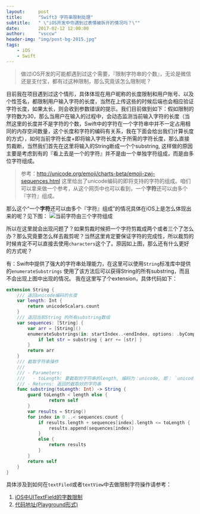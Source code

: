 ```yaml
---
layout:     post
title:      "Swift3 字符串限制处理"
subtitle:   " \"iOS开发中你遇到过表情被拆开的情况吗？\""
date:       2017-02-12 12:00:00
author:     "vsccw"
header-img: "img/post-bg-2015.jpg"
tags:
    - iOS
    - Swift
---
```


> 做过iOS开发的可能都遇到过这个需要，『限制字符串的个数』，无论是微信还是支付宝，都有过这种限制，那么究竟该怎么限制呢？ 
 
目前我在项目遇到过这个情形，具体体现在用户昵称的长度限制和用户账号、以及个性签名，都限制用户输入字符的长度，当然在上传这些的时候后端也会相应验证字符长度，如果太长，则会收到参数错误的提示。我们目前做到如下：假如限制的字符数为30，那么当用户在输入的过程中，会动态监测当前输入字符的长度（当然这里的长度并不是字符的个数，Swift中的字符在一个字符串中并不一定占用相同的内存空间数量，这个长度和字符的编码有关系，我在下面会给出我们计算长度的方式），如何当前字符长度+即将输入字符长度大于所需的字符长度，那么直接剪裁断，当然我们首先在这里将输入的String断成一个个substring, 这样做的原因主要是考虑到有的『看上去是一个的字符』并不是由一个单独字符组成，而是由多位字符组成。
> 参考：http://unicode.org/emoji/charts-beta/emoji-zwj-sequences.html 这里给出了unicode编码的即将支持的字符的组成。咱们可以拿来做一个参考，从这个网页中也可以看到，一个**字符**还可以由多个『字符』组成。

那么这个“一个**字符**还可以由多个『字符』组成”的情况具体在iOS上是怎么体现出来的呢？见下图：
![当前字符由三个字符组成](http://7xk67j.com1.z0.glb.clouddn.com/EmotionString.jpg)

所以在这里就会出现问题了？如果剪裁时候把一个字符剪裁成两个或者三个了怎么办？那么究竟要怎么样去裁剪呢？当然这里肯定要保证字符的完成性，所以裁剪的时候肯定不可以直接去使用`characters`这个了。原因如上图，那么还有什么更好的方式呢？

有：Swift中提供了强大的字符串处理能力，在这里可以使用`String`标准库中提供的`enumerateSubstrings` 使用了该方法后可以获得String的所有substring，而且不会出现上图中出现的情况。
我在这里写了个extension，具体代码如下：
```swift
extension String {
    /// 返回unicode编码的长度
    var length: Int {
        return unicodeScalars.count
    }
    /// 返回当前String 的所有substring数组
    var sequences: [String] {
        var arr = [String]()
        enumerateSubstrings(in: startIndex..<endIndex, options: .byComposedCharacterSequences) { (substring, _, _, _) in
            if let str = substring { arr += [str] }
        }
        return arr
    }
    /// 截取字符串操作
    ///
    /// - Parameters:
    ///   - toLength: 要截取的字符串的length, 编码为：unicode, 即： `unicodeScalars.count`
    /// - Returns: 返回的截取好的字符串
    func substring(toLength: Int) -> String {
        guard toLength < length else {
                return self
        }
        var results = String()
        for index in 0 ..< sequences.count {
            if results.length + sequences[index].length <= toLength {
                results.append(sequences[index])
            }
            else {
                return results
            }
        }
        return self
    }
}
```
具体涉及到如何在`textFiled`或者`textView`中去做限制字符操作请参考：  
1. [iOS中UITextField的字数限制](http://www.jianshu.com/p/2d1c06f2dfa4)
2. [代码地址(Playground形式)](https://github.com/qiuncheng/posted-articles-in-blog/tree/master/Demos/Emotions.playground)



